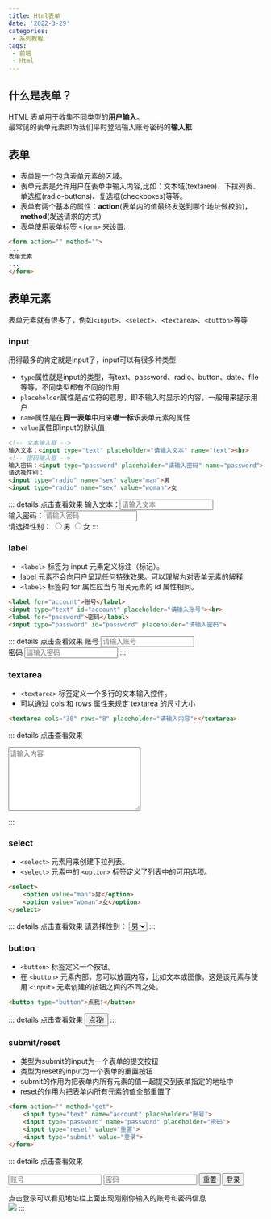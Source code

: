 ```yaml
---
title: Html表单
date: '2022-3-29'
categories:
 - 系列教程
tags:
 - 前端
 - Html
---
```


## 什么是表单？
HTML 表单用于收集不同类型的**用户输入**。<br>
最常见的表单元素即为我们平时登陆输入账号密码的**输入框**

## 表单
- 表单是一个包含表单元素的区域。
- 表单元素是允许用户在表单中输入内容,比如：文本域(textarea)、下拉列表、单选框(radio-buttons)、复选框(checkboxes)等等。
- 表单有两个基本的属性：**action**(表单内的值最终发送到哪个地址做校验)，**method**(发送请求的方式)
- 表单使用表单标签 `<form>` 来设置:
```html
<form action="" method="">
...
表单元素
...
</form>
```

## 表单元素
表单元素就有很多了，例如`<input>`、`<select>`、`<textarea>`、`<button>`等等

### input
用得最多的肯定就是input了，input可以有很多种类型
- `type`属性就是input的类型，有text、password、radio、button、date、file等等，不同类型都有不同的作用
- `placeholder`属性是占位符的意思，即不输入时显示的内容，一般用来提示用户
- `name`属性是在**同一表单**中用来**唯一标识**表单元素的属性
- `value`属性即input的默认值
```html
<!-- 文本输入框 -->
输入文本：<input type="text" placeholder="请输入文本" name="text"><br>
<!-- 密码输入框 -->
输入密码：<input type="password" placeholder="请输入密码" name="password"><br>
请选择性别：
<input type="radio" name="sex" value="man">男
<input type="radio" name="sex" value="woman">女
```

::: details 点击查看效果 
输入文本：<input type="text" placeholder="请输入文本" name="text"><br>
输入密码：<input type="password" placeholder="请输入密码" name="password"><br>
请选择性别：
<input type="radio" name="sex" value="man">男
<input type="radio" name="sex" value="woman">女
:::

### label
- `<label>` 标签为 input 元素定义标注（标记）。
- label 元素不会向用户呈现任何特殊效果。可以理解为对表单元素的解释
- `<label>` 标签的 for 属性应当与相关元素的 id 属性相同。
```html
<label for="account">账号</label>
<input type="text" id="account" placeholder="请输入账号"><br>
<label for="password">密码</label>
<input type="password" id="password" placeholder="请输入密码">
```
::: details 点击查看效果 
<label for="account">账号</label>
<input type="text" id="account" placeholder="请输入账号"><br>
<label for="password">密码</label>
<input type="password" id="password" placeholder="请输入密码">
:::


### textarea
- `<textarea>` 标签定义一个多行的文本输入控件。
- 可以通过 cols 和 rows 属性来规定 textarea 的尺寸大小
```html
<textarea cols="30" rows="8" placeholder="请输入内容"></textarea>
```
::: details 点击查看效果
<textarea cols="30" rows="8" placeholder="请输入内容"></textarea>
:::

### select
- `<select>` 元素用来创建下拉列表。
- `<select>` 元素中的 `<option>` 标签定义了列表中的可用选项。
```html
<select>
    <option value="man">男</option>
    <option value="woman">女</option>
</select>
```
::: details 点击查看效果
请选择性别：
<select>
    <option value="man">男</option>
    <option value="woman">女</option>
</select>
:::

### button
- `<button>` 标签定义一个按钮。
- 在 `<button>` 元素内部，您可以放置内容，比如文本或图像。这是该元素与使用 `<input>` 元素创建的按钮之间的不同之处。
```html
<button type="button">点我!</button>
```
::: details 点击查看效果
<button type="button">点我!</button>
:::

### submit/reset
- 类型为submit的input为一个表单的提交按钮
- 类型为reset的input为一个表单的重置按钮
- submit的作用为把表单内所有元素的值一起提交到表单指定的地址中
- reset的作用为把表单内所有元素的值全部重置了
```html
<form action="" method="get">
    <input type="text" name="account" placeholder="账号">
    <input type="password" name="password" placeholder="密码">
    <input type="reset" value="重置">
    <input type="submit" value="登录">
</form>
```
::: details 点击查看效果 
<form action="" method="get">
    <input type="text" name="account" placeholder="账号">
    <input type="password" name="password" placeholder="密码">
    <input type="reset" value="重置">
    <input type="submit" value="登录">
</form>
点击登录可以看见地址栏上面出现刚刚你输入的账号和密码信息<br>
<img src="https://workdomain.cloud/picgo/image-20220329102725893.png">
:::
